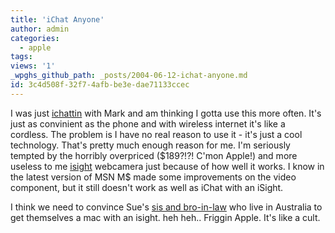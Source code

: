 ```yaml
---
title: 'iChat Anyone'
author: admin
categories:
  - apple
tags: 
views: '1'
_wpghs_github_path: _posts/2004-06-12-ichat-anyone.md
id: 3c4d508f-32f7-4afb-be3e-dae71133ccec
---
```

<p>I was just <a href="http://www.apple.com/ichat">ichattin</a> with Mark and am thinking I gotta use this more often.  It's just as convinient as the phone and with wireless internet it's like a cordless.  The problem is I have no real reason to use it - it's just a cool technology.  That's pretty much enough reason for me.  I'm seriously tempted by the horribly overpriced ($189?!?! C'mon Apple!) and more useless to me <a href="http://www.apple.com/isight">isight</a> webcamera just because of how well it works.  I know in the latest version of MSN M$ made some improvements on the video component, but it still doesn't work as well as iChat with an iSight.</p>
<p>I think we need to convince Sue's <a href="http://www.oatways.com/chrisandrin/">sis and bro-in-law</a> who live in Australia to get themselves a mac with an isight.  heh heh..  Friggin Apple.  It's like a cult.</p>
